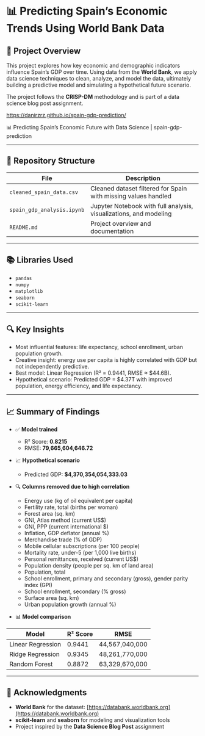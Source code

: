 # 📊 Predicting Spain’s Economic Trends Using World Bank Data

## 🧠 Project Overview
This project explores how key economic and demographic indicators influence Spain’s GDP over time. Using data from the **World Bank**, we apply data science techniques to clean, analyze, and model the data, ultimately building a predictive model and simulating a hypothetical future scenario.

The project follows the **CRISP-DM** methodology and is part of a data science blog post assignment.

https://danirzrz.github.io/spain-gdp-prediction/

📊 Predicting Spain’s Economic Future with Data Science | spain-gdp-prediction

---

## 📁 Repository Structure

| File | Description |
|------|-------------|
| `cleaned_spain_data.csv` | Cleaned dataset filtered for Spain with missing values handled |
| `spain_gdp_analysis.ipynb` | Jupyter Notebook with full analysis, visualizations, and modeling |
| `README.md` | Project overview and documentation |

---

## 📚 Libraries Used
- `pandas`
- `numpy`
- `matplotlib`
- `seaborn`
- `scikit-learn`

---

## 🔍 Key Insights
- Most influential features: life expectancy, school enrollment, urban population growth.
- Creative insight: energy use per capita is highly correlated with GDP but not independently predictive.
- Best model: Linear Regression (R² = 0.9441, RMSE ≈ $44.6B).
- Hypothetical scenario: Predicted GDP = $4.37T with improved population, energy efficiency, and life expectancy.


---

## 📈 Summary of Findings

- ✅ **Model trained**
  - R² Score: **0.8215**
  - RMSE: **79,665,604,646.72**

- 📈 **Hypothetical scenario**
  - Predicted GDP: **$4,370,354,054,333.03**

- 🔍 **Columns removed due to high correlation**
  - Energy use (kg of oil equivalent per capita)
  - Fertility rate, total (births per woman)
  - Forest area (sq. km)
  - GNI, Atlas method (current US$)
  - GNI, PPP (current international $)
  - Inflation, GDP deflator (annual %)
  - Merchandise trade (% of GDP)
  - Mobile cellular subscriptions (per 100 people)
  - Mortality rate, under-5 (per 1,000 live births)
  - Personal remittances, received (current US$)
  - Population density (people per sq. km of land area)
  - Population, total
  - School enrollment, primary and secondary (gross), gender parity index (GPI)
  - School enrollment, secondary (% gross)
  - Surface area (sq. km)
  - Urban population growth (annual %)

- 📊 **Model comparison**

| Model              | R² Score | RMSE              |
|--------------------|----------|-------------------|
| Linear Regression  | 0.9441   | 44,567,040,000    |
| Ridge Regression   | 0.9345   | 48,261,770,000    |
| Random Forest      | 0.8872   | 63,329,670,000    |

---

## 📝 Acknowledgments
- **World Bank** for the dataset: [https://databank.worldbank.org](https://databank.worldbank.org)
- **scikit-learn** and **seaborn** for modeling and visualization tools
- Project inspired by the **Data Science Blog Post** assignment
